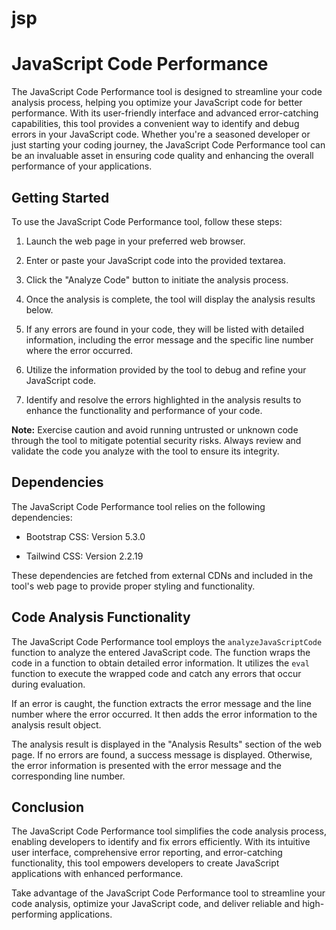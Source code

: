 # jsp

# JavaScript Code Performance

The JavaScript Code Performance tool is designed to streamline your code analysis process, helping you optimize your JavaScript code for better performance. With its user-friendly interface and advanced error-catching capabilities, this tool provides a convenient way to identify and debug errors in your JavaScript code. Whether you're a seasoned developer or just starting your coding journey, the JavaScript Code Performance tool can be an invaluable asset in ensuring code quality and enhancing the overall performance of your applications.

## Getting Started

To use the JavaScript Code Performance tool, follow these steps:

1. Launch the web page in your preferred web browser.

2. Enter or paste your JavaScript code into the provided textarea.

3. Click the "Analyze Code" button to initiate the analysis process.

4. Once the analysis is complete, the tool will display the analysis results below.

5. If any errors are found in your code, they will be listed with detailed information, including the error message and the specific line number where the error occurred.

6. Utilize the information provided by the tool to debug and refine your JavaScript code.

7. Identify and resolve the errors highlighted in the analysis results to enhance the functionality and performance of your code.

**Note:** Exercise caution and avoid running untrusted or unknown code through the tool to mitigate potential security risks. Always review and validate the code you analyze with the tool to ensure its integrity.

## Dependencies

The JavaScript Code Performance tool relies on the following dependencies:

- Bootstrap CSS: Version 5.3.0

- Tailwind CSS: Version 2.2.19

These dependencies are fetched from external CDNs and included in the tool's web page to provide proper styling and functionality.

## Code Analysis Functionality

The JavaScript Code Performance tool employs the `analyzeJavaScriptCode` function to analyze the entered JavaScript code. The function wraps the code in a function to obtain detailed error information. It utilizes the `eval` function to execute the wrapped code and catch any errors that occur during evaluation.

If an error is caught, the function extracts the error message and the line number where the error occurred. It then adds the error information to the analysis result object.

The analysis result is displayed in the "Analysis Results" section of the web page. If no errors are found, a success message is displayed. Otherwise, the error information is presented with the error message and the corresponding line number.

## Conclusion

The JavaScript Code Performance tool simplifies the code analysis process, enabling developers to identify and fix errors efficiently. With its intuitive user interface, comprehensive error reporting, and error-catching functionality, this tool empowers developers to create JavaScript applications with enhanced performance.

Take advantage of the JavaScript Code Performance tool to streamline your code analysis, optimize your JavaScript code, and deliver reliable and high-performing applications.

